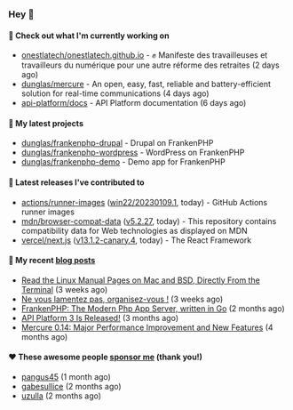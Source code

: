 ### Hey 👋

#### 👷 Check out what I'm currently working on

- [onestlatech/onestlatech.github.io](https://github.com/onestlatech/onestlatech.github.io) - ✊ Manifeste des travailleuses et travailleurs du numérique pour une autre réforme des retraites (2 days ago)
- [dunglas/mercure](https://github.com/dunglas/mercure) - An open, easy, fast, reliable and battery-efficient solution for real-time communications (4 days ago)
- [api-platform/docs](https://github.com/api-platform/docs) - API Platform documentation (6 days ago)

#### 🌱 My latest projects

- [dunglas/frankenphp-drupal](https://github.com/dunglas/frankenphp-drupal) - Drupal on FrankenPHP
- [dunglas/frankenphp-wordpress](https://github.com/dunglas/frankenphp-wordpress) - WordPress on FrankenPHP
- [dunglas/frankenphp-demo](https://github.com/dunglas/frankenphp-demo) - Demo app for FrankenPHP

#### 🔭 Latest releases I've contributed to

- [actions/runner-images](https://github.com/actions/runner-images) ([win22/20230109.1](https://github.com/actions/runner-images/releases/tag/win22/20230109.1), today) - GitHub Actions runner images
- [mdn/browser-compat-data](https://github.com/mdn/browser-compat-data) ([v5.2.27](https://github.com/mdn/browser-compat-data/releases/tag/v5.2.27), today) - This repository contains compatibility data for Web technologies as displayed on MDN
- [vercel/next.js](https://github.com/vercel/next.js) ([v13.1.2-canary.4](https://github.com/vercel/next.js/releases/tag/v13.1.2-canary.4), today) - The React Framework

#### 📜 My recent [blog posts](https://dunglas.fr)

- [Read the Linux Manual Pages on Mac and BSD, Directly From the Terminal](https://dunglas.dev/2022/12/read-the-linux-manual-pages-on-mac-and-bsd-directly-from-the-terminal/) (3 weeks ago)
- [Ne vous lamentez pas, organisez-vous !](https://dunglas.dev/2022/12/ne-vous-lamentez-pas-organisez-vous/) (3 weeks ago)
- [FrankenPHP: The Modern Php App Server, written in Go](https://dunglas.dev/2022/10/frankenphp-the-modern-php-app-server-written-in-go/) (2 months ago)
- [API Platform 3 Is Released!](https://dunglas.dev/2022/09/api-platform-3-is-released/) (3 months ago)
- [Mercure 0.14: Major Performance Improvement and New Features](https://dunglas.dev/2022/09/mercure-0-14/) (4 months ago)

#### ❤️ These awesome people [sponsor me](https://github.com/sponsors/dunglas) (thank you!)

- [pangus45](https://github.com/pangus45) (1 month ago)
- [gabesullice](https://github.com/gabesullice) (2 months ago)
- [uzulla](https://github.com/uzulla) (2 months ago)
